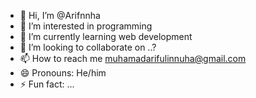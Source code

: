 - 👋 Hi, I’m @Arifnnha
- 👀 I’m interested in programming 
- 🌱 I’m currently learning web development 
- 💞️ I’m looking to collaborate on ..?
- 📫 How to reach me muhamadarifulinnuha@gmail.com
- 😄 Pronouns: He/him
- ⚡ Fun fact: ...

<!---
Arifnnha/Arifnnha is a ✨ special ✨ repository because its `README.md` (this file) appears on your GitHub profile.
You can click the Preview link to take a look at your changes.
--->
